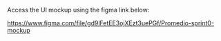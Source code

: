 Access the UI mockup using the figma link below:

https://www.figma.com/file/gd9lFetEE3ojXEzt3uePGf/Promedio-sprint0-mockup